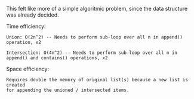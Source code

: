 
This felt like more of a simple algoritmic problem, since
the data structure was already decided.

Time efficiency: 

    Union: O(2n^2) -- Needs to perform sub-loop over all n in append() operation, x2

    Intersection: O(4n^2) -- Needs to perform sub-loop over all n in append() and contains() operations, x2

Space efficiency:

    Requires double the memory of original list(s) because a new list is created
    for appending the unioned / intersected items.